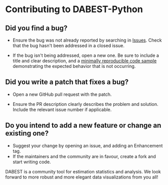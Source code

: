 # Contributing to DABEST-Python

## Did you find a bug?
- Ensure the bug was not already reported by searching in [Issues](https://github.com/ACCLAB/DABEST-python/issues). Check that the bug hasn't been addressed in a closed issue.

- If the bug isn't being addressed, open a new one. Be sure to include a title and clear description, and a [minimally reproducible code sample](https://matthewrocklin.com/blog/work/2018/02/28/minimal-bug-reports) demonstrating the expected behavior that is not occurring. 

## Did you write a patch that fixes a bug?
- Open a new GitHub pull request with the patch.

- Ensure the PR description clearly describes the problem and solution. Include the relevant issue number if applicable.

## Do you intend to add a new feature or change an existing one?
- Suggest your change by opening an issue, and adding an Enhancement tag. 
- If the maintainers and the community are in favour, create a fork and start writing code.


DABEST is a community tool for estimation statistics and analysis. We look forward to more robust and more elegant data visualizations from you all!

